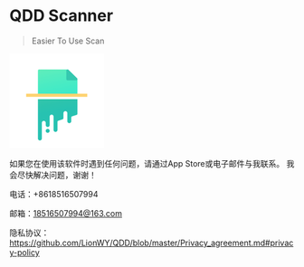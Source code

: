 # QDD Scanner

> Easier To Use Scan

![Logo](https://raw.githubusercontent.com/LionWY/QDD/master/Icon-83.5%402x.png)


如果您在使用该软件时遇到任何问题，请通过App Store或电子邮件与我联系。 我会尽快解决问题，谢谢！

电话：+8618516507994

邮箱：18516507994@163.com

隐私协议： https://github.com/LionWY/QDD/blob/master/Privacy_agreement.md#privacy-policy